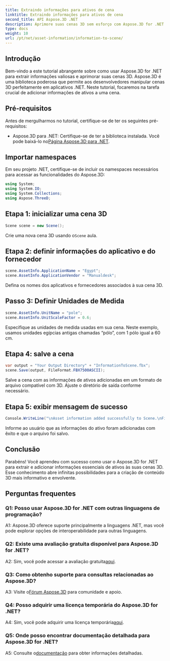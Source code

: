 ```yaml
---
title: Extraindo informações para ativos de cena
linktitle: Extraindo informações para ativos de cena
second_title: API Aspose.3D .NET
description: Aprimore suas cenas 3D sem esforço com Aspose.3D for .NET. Aprenda a adicionar informações valiosas sobre ativos passo a passo. Baixe agora para uma experiência 3D dinâmica.
type: docs
weight: 10
url: /pt/net/asset-information/information-to-scene/
---
```

## Introdução

Bem-vindo a este tutorial abrangente sobre como usar Aspose.3D for .NET para extrair informações valiosas e aprimorar suas cenas 3D. Aspose.3D é uma biblioteca poderosa que permite aos desenvolvedores manipular cenas 3D perfeitamente em aplicativos .NET. Neste tutorial, focaremos na tarefa crucial de adicionar informações de ativos a uma cena.

## Pré-requisitos

Antes de mergulharmos no tutorial, certifique-se de ter os seguintes pré-requisitos:

- Aspose.3D para .NET: Certifique-se de ter a biblioteca instalada. Você pode baixá-lo no[Página Aspose.3D para .NET](https://releases.aspose.com/3d/net/).

## Importar namespaces

Em seu projeto .NET, certifique-se de incluir os namespaces necessários para acessar as funcionalidades do Aspose.3D:

```csharp
using System;
using System.IO;
using System.Collections;
using Aspose.ThreeD;
```

## Etapa 1: inicializar uma cena 3D

```csharp
Scene scene = new Scene();
```

 Crie uma nova cena 3D usando o`Scene` aula.

## Etapa 2: definir informações do aplicativo e do fornecedor

```csharp
scene.AssetInfo.ApplicationName = "Egypt";
scene.AssetInfo.ApplicationVendor = "Manualdesk";
```

Defina os nomes dos aplicativos e fornecedores associados à sua cena 3D.

## Passo 3: Definir Unidades de Medida

```csharp
scene.AssetInfo.UnitName = "pole";
scene.AssetInfo.UnitScaleFactor = 0.6;
```

Especifique as unidades de medida usadas em sua cena. Neste exemplo, usamos unidades egípcias antigas chamadas “pólo”, com 1 pólo igual a 60 cm.

## Etapa 4: salve a cena

```csharp
var output = "Your Output Directory" + "InformationToScene.fbx";
scene.Save(output, FileFormat.FBX7500ASCII);
```

Salve a cena com as informações de ativos adicionadas em um formato de arquivo compatível com 3D. Ajuste o diretório de saída conforme necessário.

## Etapa 5: exibir mensagem de sucesso

```csharp
Console.WriteLine("\nAsset information added successfully to Scene.\nFile saved at " + output);
```

Informe ao usuário que as informações do ativo foram adicionadas com êxito e que o arquivo foi salvo.

## Conclusão

Parabéns! Você aprendeu com sucesso como usar o Aspose.3D for .NET para extrair e adicionar informações essenciais de ativos às suas cenas 3D. Esse conhecimento abre infinitas possibilidades para a criação de conteúdo 3D mais informativo e envolvente.

## Perguntas frequentes

### Q1: Posso usar Aspose.3D for .NET com outras linguagens de programação?

A1: Aspose.3D oferece suporte principalmente a linguagens .NET, mas você pode explorar opções de interoperabilidade para outras linguagens.

### Q2: Existe uma avaliação gratuita disponível para Aspose.3D for .NET?

 A2: Sim, você pode acessar a avaliação gratuita[aqui](https://releases.aspose.com/).

### Q3: Como obtenho suporte para consultas relacionadas ao Aspose.3D?

 A3: Visite o[Fórum Aspose.3D](https://forum.aspose.com/c/3d/18) para comunidade e apoio.

### Q4: Posso adquirir uma licença temporária do Aspose.3D for .NET?

 A4: Sim, você pode adquirir uma licença temporária[aqui](https://purchase.aspose.com/temporary-license/).

### Q5: Onde posso encontrar documentação detalhada para Aspose.3D for .NET?

 A5: Consulte o[documentação](https://reference.aspose.com/3d/net/) para obter informações detalhadas.